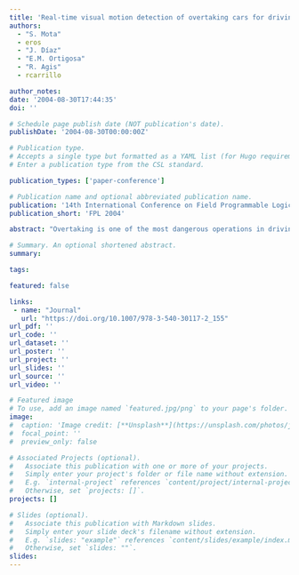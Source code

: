 ```yaml
---
title: 'Real-time visual motion detection of overtaking cars for driving assistance using FPGAs'
authors:
  - "S. Mota"
  - eros
  - "J. Díaz"
  - "E.M. Ortigosa"
  - "R. Agis"
  - rcarrillo

author_notes:
date: '2004-08-30T17:44:35'
doi: ''

# Schedule page publish date (NOT publication's date).
publishDate: '2004-08-30T00:00:00Z'

# Publication type.
# Accepts a single type but formatted as a YAML list (for Hugo requirements).
# Enter a publication type from the CSL standard.

publication_types: ['paper-conference']

# Publication name and optional abbreviated publication name.
publication: '14th International Conference on Field Programmable Logic and Application'
publication_short: 'FPL 2004'

abstract: "Overtaking is one of the most dangerous operations in driving. The rear-view mirror is sometimes not consulted by the driver or is momentarily useless because of the blind spot. This paper describes a simple FPGA system based on motion detectors of the fly and rigid-body detection that is able to efficiently segment overtaking cars using a sparse map of features from the visual field of the rear-view mirror. FPGA implementation allows real-time image processing on an embedded system."

# Summary. An optional shortened abstract.
summary:

tags:

featured: false

links:
 - name: "Journal"
   url: "https://doi.org/10.1007/978-3-540-30117-2_155"
url_pdf: ''
url_code: ''
url_dataset: ''
url_poster: ''
url_project: ''
url_slides: ''
url_source: ''
url_video: ''

# Featured image
# To use, add an image named `featured.jpg/png` to your page's folder.
image:
#  caption: 'Image credit: [**Unsplash**](https://unsplash.com/photos/jdD8gXaTZsc)'
#  focal_point: ''
#  preview_only: false

# Associated Projects (optional).
#   Associate this publication with one or more of your projects.
#   Simply enter your project's folder or file name without extension.
#   E.g. `internal-project` references `content/project/internal-project/index.md`.
#   Otherwise, set `projects: []`.
projects: []

# Slides (optional).
#   Associate this publication with Markdown slides.
#   Simply enter your slide deck's filename without extension.
#   E.g. `slides: "example"` references `content/slides/example/index.md`.
#   Otherwise, set `slides: ""`.
slides:
---
```


